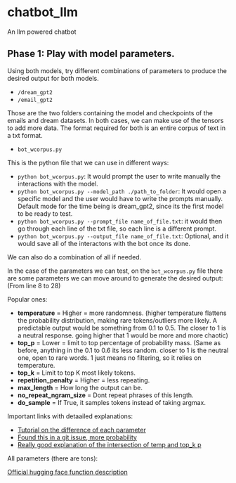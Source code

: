 # chatbot_llm

An llm powered chatbot

## Phase 1: Play with model parameters.

Using both models, try different combinations of parameters to produce the desired output for both models.

- `/dream_gpt2`
- `/email_gpt2`

Those are the two folders containing the model and checkpoints of the emails and dream datasets. In both cases, we can make use of the tensors to add more data. The format required for both is an entire corpus of text in a txt format. 

- `bot_wcorpus.py`

This is the python file that we can use in different ways:

- `python bot_wcorpus.py`: It would prompt the user to write manually the interactions with the model.
- `python bot_wcorpus.py --model_path ./path_to_folder`: It would open a specific model and the user would have to write the prompts manually. Default mode for the time being is dream_gpt2, since its the first model to be ready to test.
- `python bot_wcorpus.py --prompt_file name_of_file.txt`: it would then go through each line of the txt file, so each line is a different prompt.
- `python bot_wcorpus.py --output_file name_of_file.txt`: Optional, and it would save all of the interactons with the bot once its done.

We can also do a combination of all if needed.

In the case of the parameters we can test, on the `bot_wcorpus.py` file there are some parameters we can move around to generate the desired output: (From line 8 to 28)

Popular ones:

- **temperature** = Higher = more randomness. (higher temperature flattens the probability distribution, making rare tokens/outliers more likely. A predictable output would be something from 0.1 to 0.5. The closer to 1 is a neutral response. going higher that 1 would be more and more chaotic)
- **top_p** = Lower = limit to top percentage of probability mass. (Same as before, anything in the 0.1 to 0.6 its less random. closer to 1 is the neutral one, open to rare words. 1 just means no filtering, so it relies on temperature.
- **top_k** = Limit to top K most likely tokens.
- **repetition_penalty** = Higher = less repeating.
- **max_length** = How long the output can be.
- **no_repeat_ngram_size** = Dont repeat phrases of this length.
- **do_sample** = If True, it samples tokens instead of taking argmax.

Important links with detaailed explanations:
- [Tutorial on the difference of each parameter](https://machinelearningmastery.com/understanding-text-generation-parameters-in-transformers/)
- [Found this in a git issue, more probability](https://huggingface.co/blog/how-to-generate)
- [Really good explanation of the intersection of temp and top_k p](https://medium.com/@1511425435311/understanding-openais-temperature-and-top-p-parameters-in-language-models-d2066504684f)

All parameters (there are tons):

[Official hugging face function description](https://huggingface.co/docs/transformers/main_classes/text_generation)

